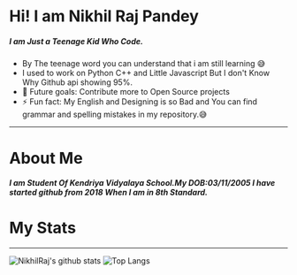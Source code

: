 # Hi! I am Nikhil Raj Pandey
##### I am Just a Teenage Kid Who Code.
- By The teenage word you can understand that i am still learning 😅
- I used to work on Python C++ and Little Javascript But I don't Know Why Github api showing 95%.
- 🥅 Future goals: Contribute more to Open Source projects
- ⚡ Fun fact:  My English and Designing is so Bad and You can find grammar and spelling mistakes in my repository.😅
<hr>

# About Me

***I am Student Of Kendriya Vidyalaya School.My DOB:03/11/2005 I have started github from 2018 When I am in 8th Standard.***

# My Stats
<hr>

![NikhilRaj's github stats](https://github-readme-stats.vercel.app/api?username=NikhilRajPandey&show_icons=true&theme=light)
![Top Langs](https://github-readme-stats.vercel.app/api/top-langs/?username=nikhilrajpandey)
